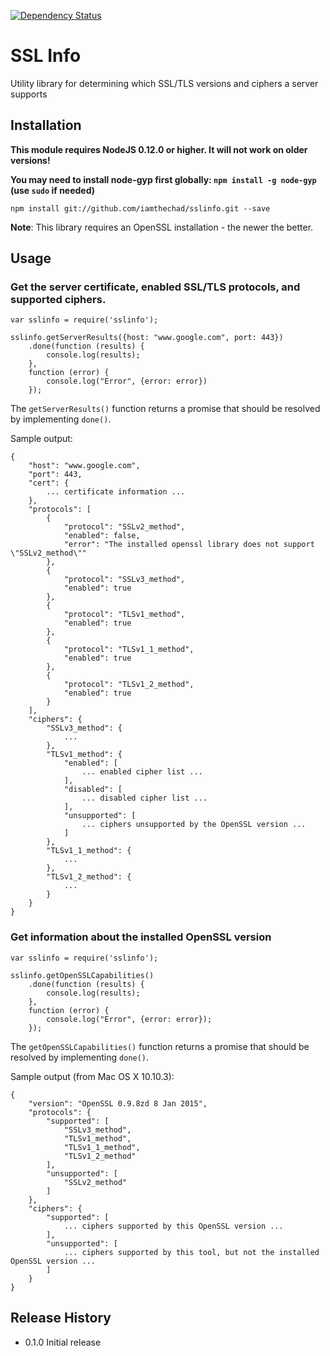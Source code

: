 [![Dependency Status](https://david-dm.org/iamthechad/sslinfo.svg)](https://david-dm.org/iamthechad/sslinfo)

SSL Info
=========

Utility library for determining which SSL/TLS versions and ciphers a server supports

## Installation

  **This module requires NodeJS 0.12.0 or higher. It will not work on older versions!**
  
  **You may need to install node-gyp first globally: `npm install -g node-gyp` (use `sudo` if needed)**

  `npm install git://github.com/iamthechad/sslinfo.git --save`
  
  **Note**: This library requires an OpenSSL installation - the newer the better. 

## Usage

### Get the server certificate, enabled SSL/TLS protocols, and supported ciphers.

    var sslinfo = require('sslinfo');

    sslinfo.getServerResults({host: "www.google.com", port: 443})
        .done(function (results) {
            console.log(results);
        },
        function (error) {
            console.log("Error", {error: error})
        });
        
The `getServerResults()` function returns a promise that should be resolved by implementing `done()`.
        
Sample output:

    {
        "host": "www.google.com",
        "port": 443,
        "cert": {
            ... certificate information ...
        },
        "protocols": [
            {
                "protocol": "SSLv2_method",
                "enabled": false,
                "error": "The installed openssl library does not support \"SSLv2_method\""
            },
            {
                "protocol": "SSLv3_method",
                "enabled": true
            },
            {
                "protocol": "TLSv1_method",
                "enabled": true
            },
            {
                "protocol": "TLSv1_1_method",
                "enabled": true
            },
            {
                "protocol": "TLSv1_2_method",
                "enabled": true
            }
        ],
        "ciphers": {
            "SSLv3_method": {
                ...
            },
            "TLSv1_method": {
                "enabled": [
                    ... enabled cipher list ...
                ],
                "disabled": [
                    ... disabled cipher list ...
                ],
                "unsupported": [
                    ... ciphers unsupported by the OpenSSL version ...
                ]
            },
            "TLSv1_1_method": {
                ...
            },
            "TLSv1_2_method": {
                ...
            }
        }
    }
          
          
### Get information about the installed OpenSSL version
    
    var sslinfo = require('sslinfo');
              
    sslinfo.getOpenSSLCapabilities()
        .done(function (results) {
            console.log(results);
        },
        function (error) {
            console.log("Error", {error: error});
        });
        
The `getOpenSSLCapabilities()` function returns a promise that should be resolved by implementing `done()`.
        
Sample output (from Mac OS X 10.10.3):

    {
        "version": "OpenSSL 0.9.8zd 8 Jan 2015",
        "protocols": {
            "supported": [
                "SSLv3_method",
                "TLSv1_method",
                "TLSv1_1_method",
                "TLSv1_2_method"
            ],
            "unsupported": [
                "SSLv2_method"
            ]
        },
        "ciphers": {
            "supported": [
                ... ciphers supported by this OpenSSL version ...
            ],
            "unsupported": [
                ... ciphers supported by this tool, but not the installed OpenSSL version ...
            ]
        }
    }

## Release History

* 0.1.0 Initial release

